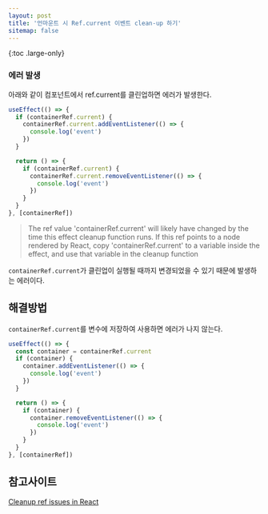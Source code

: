 ```yaml
---
layout: post
title: '언마운트 시 Ref.current 이벤트 clean-up 하기'
sitemap: false
---
```


{:toc .large-only}

### 에러 발생

아래와 같이 컴포넌트에서 ref.current를 클린업하면 에러가 발생한다.

```js
useEffect(() => {
  if (containerRef.current) {
    containerRef.current.addEventListener(() => {
      console.log('event')
    })
  }

  return () => {
    if (containerRef.current) {
      containerRef.current.removeEventListener(() => {
        console.log('event')
      })
    }
  }
}, [containerRef])
```

> The ref value 'containerRef.current' will likely have changed by the time this effect cleanup function runs. If this ref points to a node rendered by React, copy 'containerRef.current' to a variable inside the effect, and use that variable in the cleanup function

`containerRef.current`가 클린업이 실행될 때까지 변경되었을 수 있기 때문에 발생하는 에러이다.

## 해결방법

`containerRef.current`를 변수에 저장하여 사용하면 에러가 나지 않는다.

```js
useEffect(() => {
  const container = containerRef.current
  if (container) {
    container.addEventListener(() => {
      console.log('event')
    })
  }

  return () => {
    if (container) {
      container.removeEventListener(() => {
        console.log('event')
      })
    }
  }
}, [containerRef])
```

## 참고사이트

[Cleanup ref issues in React](https://stackoverflow.com/questions/67069827/cleanup-ref-issues-in-react)
